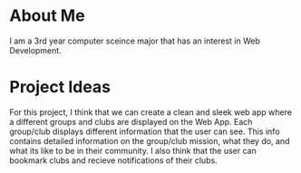 # About Me
I am a 3rd year computer sceince major that has an interest in Web Development.

# Project Ideas
For this project, I think that we can create a clean and sleek web app where a different groups and clubs are displayed on the Web App. Each group/club displays different information that the user can see. This info contains detailed information on the group/club mission, what they do, and what its like to be in their community.
I also think that the user can bookmark clubs and recieve notifications of their clubs. 